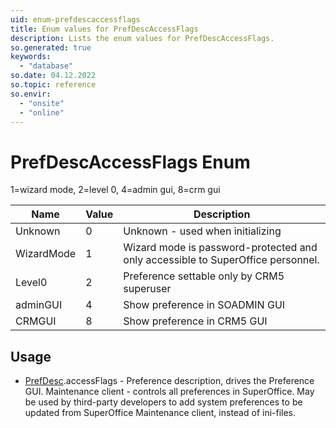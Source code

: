 ```yaml
---
uid: enum-prefdescaccessflags
title: Enum values for PrefDescAccessFlags
description: Lists the enum values for PrefDescAccessFlags.
so.generated: true
keywords:
  - "database"
so.date: 04.12.2022
so.topic: reference
so.envir:
  - "onsite"
  - "online"
---
```


# PrefDescAccessFlags Enum

1=wizard mode, 2=level 0, 4=admin gui, 8=crm gui

| Name | Value | Description |
|------|-------|-------------|
|Unknown|0|Unknown - used when initializing|
|WizardMode|1|Wizard mode is password-protected and only accessible to SuperOffice personnel.|
|Level0|2|Preference settable only by CRM5 superuser|
|adminGUI|4|Show preference in SOADMIN GUI|
|CRMGUI|8|Show preference in CRM5 GUI|

## Usage

* [PrefDesc](../prefdesc.md).accessFlags - Preference description, drives the Preference GUI. Maintenance client - controls all preferences in SuperOffice. May be used by third-party developers to add system preferences to be updated from SuperOffice Maintenance client, instead of ini-files.
